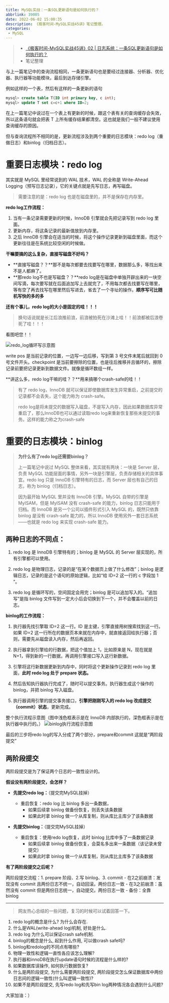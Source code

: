 ```yaml
---
title: MySQL实战：一条SQL更新语句是如何执行的？
abbrlink: 39005
date: 2022-06-02 15:00:35
description: 《极客时间-MySQL实战45讲》笔记整理。
categories: 
 - MySQL
---
```


> - [《极客时间-MySQL实战45讲》02 | 日志系统：一条SQL更新语句是如何执行的？](https://time.geekbang.org/column/article/68633)
> - 笔记整理

<!-- more -->

与上一篇笔记中的查询流程相同，一条更新语句也是要经过连接器、分析器、优化器、执行器等功能模块，最后到达存储引擎。

例如这样的一个表，然后有这样的一条更新的语句
```sql
mysql> create table T(ID int primary key, c int);
mysql> update T set c=c+1 where ID=2;
```

在上一篇笔记中说过在一个表上有更新的时候，跟这个表有关的查询缓存会失效，所以这条语句就会把表 T 上所有缓存结果都清空。这也就是我们一般不建议使用查询缓存的原因。

但与查询流程所不相同的是，更新流程涉及到两个重要的日志模块：redo log（重做日志）和binlog（归档日志）。

# 重要日志模块：redo log

其实就是 MySQL 里经常说到的 WAL 技术，WAL 的全称是 Write-Ahead Logging（预写日志记录），它的关键点就是先写日志，再写磁盘。

> 需要注意的是：redo log 也是在磁盘里的，并不是保存在内存里。

**redo log工作流程：**

1. 当有一条记录需要更新的时候，InnoDB 引擎就会先把记录写到 redo log 里面。
2. 更新内存，将这条记录的最新值放到内存里。
3. 之后 InnoDB 引擎会在适当的时候，将这个操作记录更新到磁盘里面，而这个更新往往是在系统比较空闲的时候做。

**干嘛要搞的这么复杂，直接写磁盘不好吗？**

- **直接写磁盘？？**那不是每次都要去找要写在哪里，数据那么多，等找出来不是人都麻了。
- **那redo log不也是写磁盘？？**redo log是在磁盘中单独开辟出来的一块空间写滴，每次要写就在后面追加写上去就完了，不用每次都去找要写在哪里，等有空了再去找写在哪里然后写进去，省去了一个寻址的操作。**顺序写可比随机写快的多的多**

**还有个事儿，redo log的大小是固定的哇！！！**

> 换句话说就是长江后浪推前浪，前浪被拍死在沙滩上哇！！前浪都被后浪卷死了哇！！！

看图吧您！！

![redo_log循环写示意图](https://wrp-blog-image.oss-cn-beijing.aliyuncs.com/blog-images/redo_log循环写示意图.jpg)

write pos 是当前记录的位置，一边写一边后移，写到第 3 号文件末尾后就回到 0 号文件开头。checkpoint 是当前要擦除的位置，也是往后推移并且循环的，擦除记录前要把记录更新到数据文件。就像是循环数组一样。

**讲这么多，redo log干嘛的哇？？**用来搞哪个crash-safe的哇！！

> 有了 redo log，InnoDB 就可以保证即使数据库发生异常重启，之前提交的记录都不会丢失，这个能力称为 crash-safe。
> 
> redo log是将未提交的数据写入磁盘，不是写入内存，因此如果数据库异常重启了，那么InnoDB也可以通过读取redo log来重新恢复那些未提交的事务。这样的能力称之为crash-safe

# 重要的日志模块：binlog

> **为什么有了redo log还需要binlog？**
>
> 上一篇笔记中说过 MySQL 整体来看，其实就有两块：一块是 Server 层，负责 MySQL 功能层面的事情，另外一块是引擎层，负责存储相关的具体事宜。redo log 只是 InnoDB 引擎特有的日志，而 Server 层也有自己的日志，称为 binlog（归档日志）。
> 
> 因为最开始 MySQL 里并没有 InnoDB 引擎。MySQL 自带的引擎是 MyISAM，但是 MyISAM 没有 crash-safe 的能力，binlog 日志只能用于归档。而 InnoDB 是另一个公司以插件形式引入 MySQL 的，既然只依靠 binlog 是没有 crash-safe 能力的，所以 InnoDB 使用另外一套日志系统——也就是 redo log 来实现 crash-safe 能力。

## 两种日志的不同点：
1. redo log 是 InnoDB 引擎特有的；binlog 是 MySQL 的 Server 层实现的，所有引擎都可以使用。

2. redo log 是物理日志，记录的是“在某个数据页上做了什么修改”；binlog 是逻辑日志，记录的是这个语句的原始逻辑，比如“给 ID=2 这一行的 c 字段加 1 ”。

3. redo log 是循环写的，空间固定会用完；binlog 是可以追加写入的。“追加写”是指 binlog 文件写到一定大小后会切换到下一个，并不会覆盖以前的日志。

**binlog的工作流程：**

1. 执行器先找引擎取 ID=2 这一行。ID 是主键，引擎直接用树搜索找到这一行。如果 ID=2 这一行所在的数据页本来就在内存中，就直接返回给执行器；否则，需要先从磁盘读入内存，然后再返回。

2. 执行器拿到引擎给的行数据，把这个值加上 1，比如原来是 N，现在就是 N+1，得到新的一行数据，再调用引擎接口写入这行新数据。

3. 引擎将这行新数据更新到内存中，同时将这个更新操作记录到 redo log 里面，**此时 redo log 处于 prepare 状态。**

4. 然后告知执行器执行完成了，随时可以提交事务。执行器生成这个操作的 binlog，并把 binlog 写入磁盘。

5. 执行器调用引擎的提交事务接口，**引擎把刚刚写入的 redo log 改成提交（commit）状态**，更新完成。

整个执行流程示意图（图中浅色框表示是在 InnoDB 内部执行的，深色框表示是在执行器中执行的。）
![binlog执行流程示意图](https://wrp-blog-image.oss-cn-beijing.aliyuncs.com/blog-images/binlog执行流程示意图.jpg)

最后的三步将redo log的写入分成了两个部分，prepare和commit 这就是“两阶段提交”

## 两阶段提交

两阶段提交是为了保证两个日志的一致性设计的。

**假设没有两阶段提交，会怎样？**

- **先提交redo log：**（提交完MySQL挂掉）
    - 重启恢复：redo log 比 binlog 多出一条数据，
        - 如果后续拿 binlog 做备份恢复，则丢失该条数据
        - 如果此时拿 binlog 做一个从库复制，则从库比主库少了该条数据

- **先提交binlog：**（提交完MySQL挂掉）
    - 重启恢复：使用redo log恢复，此时 binlog 比库中多了一条数据记录
        - 如果后续拿 binlog 做备份恢复，会莫名多出来一条数据（该记录未曾提交）
        - 如果此时拿 binlog 做一个从库复制，则从库比主库多了该条数据

**有了两阶段提交之后呢？**

两阶段提交流程：1. prepare 阶段、2.写 binlog、3. commit
    - 在2之前崩溃：发现没有 commit 且两份日志不统一，自动回滚。两份日志一致
    - 在3之前崩溃：虽然没有 commit 但是两份日志统一，自动提交。两份日志一致
    - 备份：全靠 binlog

---

> 网友热心总结的一些问题，复习的时候可以试着回答一下。
1. redo log的概念是什么? 为什么会存在.
2. 什么是WAL(write-ahead log)机制, 好处是什么.
3. redo log 为什么可以保证crash safe机制.
4. binlog的概念是什么, 起到什么作用, 可以做crash safe吗? 
5. binlog和redolog的不同点有哪些? 
6. 物理一致性和逻辑一直性各应该怎么理解? 
7. 执行器和innoDB在执行update语句时候的流程是什么样的?
8. 如果数据库误操作, 如何执行数据恢复?
9. 什么是两阶段提交, 为什么需要两阶段提交, 两阶段提交怎么保证数据库中两份日志间的逻辑一致性(什么叫逻辑一致性)?
10. 如果不是两阶段提交, 先写redo log和先写bin log两种情况各会遇到什么问题?

大家加油：）